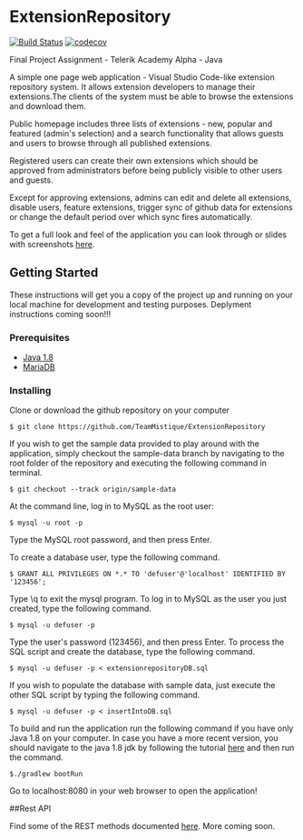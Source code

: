 # ExtensionRepository 
[![Build Status](https://travis-ci.org/TeamMistique/ExtensionRepository.svg?branch=master)](https://travis-ci.org/TeamMistique/ExtensionRepository.svg?branch=master)   [![codecov](https://codecov.io/gh/TeamMistique/ExtensionRepository/branch/master/graph/badge.svg)](https://codecov.io/gh/TeamMistique/ExtensionRepository)

Final Project Assignment - Telerik Academy Alpha - Java

A simple one page web application - Visual Studio Code-like extension repository system. It allows extension developers to manage their extensions.The clients of the system must be able to browse the extensions and download them. 

Public homepage includes three lists of extensions - new, popular and featured (admin's selection) and a search functionality that allows guests and users to browse through all published extensions.

Registered users can create their own extensions which should be approved from administrators before being publicly visible to other users and guests.

Except for approving extensions, admins can edit and delete all extensions, disable users, feature extensions, trigger sync of github data for extensions or change the default period over which sync fires automatically.

To get a full look and feel of the application you can look through or slides with screenshots [here](https://docs.google.com/presentation/d/1F6P4zQ0rSplL71FgU_mmUc2zGpazLDMZoFU_pbkmDwE/edit?usp=sharing).

## Getting Started

These instructions will get you a copy of the project up and running on your local machine for development and testing purposes. Deplyment instructions coming soon!!!

### Prerequisites

* [Java 1.8](http://www.oracle.com/technetwork/java/javase/downloads/jdk8-downloads-2133151.html)
* [MariaDB](https://mariadb.com)

### Installing

Clone or download the github repository on your computer

```
$ git clone https://github.com/TeamMistique/ExtensionRepository
```

If you wish to get the sample data provided to play around with the application, simply checkout the sample-data branch by navigating to the root folder of the repository and executing the following command in terminal.

```
$ git checkout --track origin/sample-data
```

At the command line, log in to MySQL as the root user:

```
$ mysql -u root -p
```
Type the MySQL root password, and then press Enter.

To create a database user, type the following command. 

```
$ GRANT ALL PRIVILEGES ON *.* TO 'defuser'@'localhost' IDENTIFIED BY '123456';
```
Type \q to exit the mysql program. To log in to MySQL as the user you just created, type the following command. 

```
$ mysql -u defuser -p
```
Type the user's password (123456), and then press Enter. To process the SQL script and create the database, type the following command. 

```
$ mysql -u defuser -p < extensionrepositoryDB.sql
```
If you wish to populate the database with sample data, just execute the other SQL script by typing the following command.

```
$ mysql -u defuser -p < insertIntoDB.sql
```

To build and run the application run the following command if you have only Java 1.8 on your computer. In case you have a more recent version, you should navigate to the java 1.8 jdk by following the tutorial [here](https://confluence.atlassian.com/doc/setting-the-java_home-variable-in-windows-8895.html) and then run the command.

```
$./gradlew bootRun
```

Go to localhost:8080 in your web browser to open the application! 

##Rest API

Find some of the REST methods documented [here](https://documenter.getpostman.com/view/4891736/RWaGVVhA).
More coming soon.
